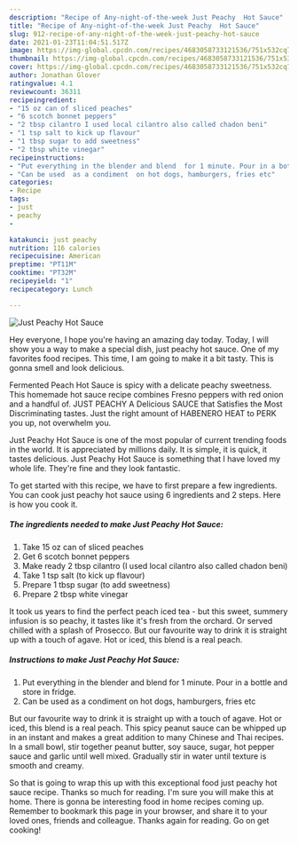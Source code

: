 ```yaml
---
description: "Recipe of Any-night-of-the-week Just Peachy  Hot Sauce"
title: "Recipe of Any-night-of-the-week Just Peachy  Hot Sauce"
slug: 912-recipe-of-any-night-of-the-week-just-peachy-hot-sauce
date: 2021-01-23T11:04:51.517Z
image: https://img-global.cpcdn.com/recipes/4683058733121536/751x532cq70/just-peachy-hot-sauce-recipe-main-photo.jpg
thumbnail: https://img-global.cpcdn.com/recipes/4683058733121536/751x532cq70/just-peachy-hot-sauce-recipe-main-photo.jpg
cover: https://img-global.cpcdn.com/recipes/4683058733121536/751x532cq70/just-peachy-hot-sauce-recipe-main-photo.jpg
author: Jonathan Glover
ratingvalue: 4.1
reviewcount: 36311
recipeingredient:
- "15 oz can of sliced peaches"
- "6 scotch bonnet peppers"
- "2 tbsp cilantro I used local cilantro also called chadon beni"
- "1 tsp salt to kick up flavour"
- "1 tbsp sugar to add sweetness"
- "2 tbsp white vinegar"
recipeinstructions:
- "Put everything in the blender and blend  for 1 minute. Pour in a bottle and store in fridge."
- "Can be used  as a condiment  on hot dogs, hamburgers, fries etc"
categories:
- Recipe
tags:
- just
- peachy
- 

katakunci: just peachy  
nutrition: 116 calories
recipecuisine: American
preptime: "PT11M"
cooktime: "PT32M"
recipeyield: "1"
recipecategory: Lunch

---
```



![Just Peachy  Hot Sauce](https://img-global.cpcdn.com/recipes/4683058733121536/751x532cq70/just-peachy-hot-sauce-recipe-main-photo.jpg)

Hey everyone, I hope you're having an amazing day today. Today, I will show you a way to make a special dish, just peachy  hot sauce. One of my favorites food recipes. This time, I am going to make it a bit tasty. This is gonna smell and look delicious.

Fermented Peach Hot Sauce is spicy with a delicate peachy sweetness. This homemade hot sauce recipe combines Fresno peppers with red onion and a handful of. JUST PEACHY A Delicious SAUCE that Satisfies the Most Discriminating tastes. Just the right amount of HABENERO HEAT to PERK you up, not overwhelm you.

Just Peachy  Hot Sauce is one of the most popular of current trending foods in the world. It is appreciated by millions daily. It is simple, it is quick, it tastes delicious. Just Peachy  Hot Sauce is something that I have loved my whole life. They're fine and they look fantastic.


To get started with this recipe, we have to first prepare a few ingredients. You can cook just peachy  hot sauce using 6 ingredients and 2 steps. Here is how you cook it.

<!--inarticleads1-->

##### The ingredients needed to make Just Peachy  Hot Sauce:

1. Take 15 oz can of sliced peaches
1. Get 6 scotch bonnet peppers
1. Make ready 2 tbsp cilantro (I used local cilantro also called chadon beni)
1. Take 1 tsp salt (to kick up flavour)
1. Prepare 1 tbsp sugar (to add sweetness)
1. Prepare 2 tbsp white vinegar


It took us years to find the perfect peach iced tea - but this sweet, summery infusion is so peachy, it tastes like it&#39;s fresh from the orchard. Or served chilled with a splash of Prosecco. But our favourite way to drink it is straight up with a touch of agave. Hot or iced, this blend is a real peach. 

<!--inarticleads2-->

##### Instructions to make Just Peachy  Hot Sauce:

1. Put everything in the blender and blend  for 1 minute. Pour in a bottle and store in fridge.
1. Can be used  as a condiment  on hot dogs, hamburgers, fries etc


But our favourite way to drink it is straight up with a touch of agave. Hot or iced, this blend is a real peach. This spicy peanut sauce can be whipped up in an instant and makes a great addition to many Chinese and Thai recipes. In a small bowl, stir together peanut butter, soy sauce, sugar, hot pepper sauce and garlic until well mixed. Gradually stir in water until texture is smooth and creamy. 

So that is going to wrap this up with this exceptional food just peachy  hot sauce recipe. Thanks so much for reading. I'm sure you will make this at home. There is gonna be interesting food in home recipes coming up. Remember to bookmark this page in your browser, and share it to your loved ones, friends and colleague. Thanks again for reading. Go on get cooking!
